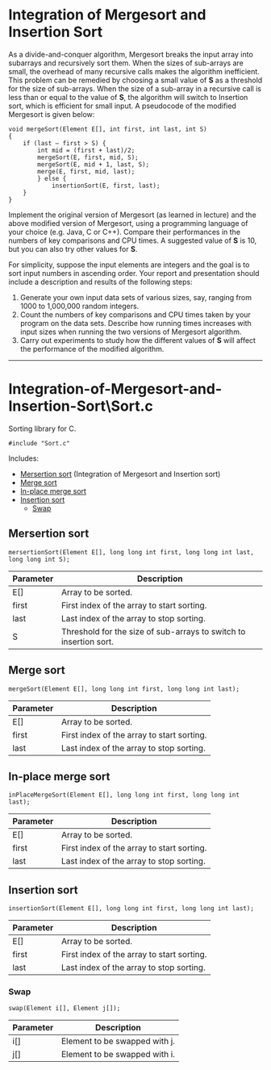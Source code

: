 # Integration of Mergesort and Insertion Sort

As a divide-and-conquer algorithm, Mergesort breaks the input array into subarrays
and recursively sort them. When the sizes of sub-arrays are small, the
overhead of many recursive calls makes the algorithm inefficient. This problem
can be remedied by choosing a small value of **S** as a threshold for the size of
sub-arrays. When the size of a sub-array in a recursive call is less than or equal
to the value of **S**, the algorithm will switch to Insertion sort, which is efficient for
small input. A pseudocode of the modified Mergesort is given below:

```
void mergeSort(Element E[], int first, int last, int S)
{
	if (last – first > S) {
		int mid = (first + last)/2;
		mergeSort(E, first, mid, S);
		mergeSort(E, mid + 1, last, S);
		merge(E, first, mid, last);
		} else {
			insertionSort(E, first, last);
	}
}
```

Implement the original version of Mergesort (as learned in lecture) and the above
modified version of Mergesort, using a programming language of your choice (e.g.
Java, C or C++). Compare their performances in the numbers of key
comparisons and CPU times. A suggested value of **S** is 10, but you can also try
other values for **S**.

For simplicity, suppose the input elements are integers and the goal is to sort
input numbers in ascending order. Your report and presentation should include a
description and results of the following steps:

1. Generate your own input data sets of various sizes, say, ranging from
1000 to 1,000,000 random integers.
2. Count the numbers of key comparisons and CPU times taken by your
program on the data sets. Describe how running times increases with input
sizes when running the two versions of Mergesort algorithm.
3. Carry out experiments to study how the different values of **S** will affect the
performance of the modified algorithm.

- - -

# Integration-of-Mergesort-and-Insertion-Sort\Sort.c

Sorting library for C.

```
#include "Sort.c"
```

Includes: 
* [Mersertion sort](https://github.com/Cheejyg/Integration-of-Mergesort-and-Insertion-Sort#mersertion-sort) (Integration of Mergesort and Insertion sort)
* [Merge sort](https://github.com/Cheejyg/Integration-of-Mergesort-and-Insertion-Sort#merge-sort)
* [In-place merge sort](https://github.com/Cheejyg/Integration-of-Mergesort-and-Insertion-Sort#in-place-merge-sort)
* [Insertion sort](https://github.com/Cheejyg/Integration-of-Mergesort-and-Insertion-Sort#insertion-sort)
	* [Swap](https://github.com/Cheejyg/Integration-of-Mergesort-and-Insertion-Sort#swap)

## Mersertion sort
```
mersertionSort(Element E[], long long int first, long long int last, long long int S);
```
Parameter | Description 
----------|-------------
E[] | Array to be sorted.
first | First index of the array to start sorting.
last | Last index of the array to stop sorting.
S | Threshold for the size of sub-arrays to switch to insertion sort.

## Merge sort
```
mergeSort(Element E[], long long int first, long long int last);
```
Parameter | Description 
----------|-------------
E[] | Array to be sorted.
first | First index of the array to start sorting.
last | Last index of the array to stop sorting.

## In-place merge sort
```
inPlaceMergeSort(Element E[], long long int first, long long int last);
```
Parameter | Description 
----------|-------------
E[] | Array to be sorted.
first | First index of the array to start sorting.
last | Last index of the array to stop sorting.

## Insertion sort
```
insertionSort(Element E[], long long int first, long long int last);
```
Parameter | Description 
----------|-------------
E[] | Array to be sorted.
first | First index of the array to start sorting.
last | Last index of the array to stop sorting.

### Swap
```
swap(Element i[], Element j[]);
```
Parameter | Description 
----------|-------------
i[] | Element to be swapped with j.
j[] | Element to be swapped with i.
